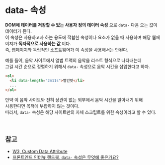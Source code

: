 # data- 속성

**DOM에 데이터를 저장할 수 있는 사용자 정의 데이터 속성** 으로 `data-` 다음 오는 값이 데이터가 된다.  
이 속성은 사용하고자 하는 용도에 적합한 속성이나 요소가 없을 때 사용하며 해당 웹페이지가 **독자적으로 사용하는 값** 이다.  
즉, 웹페이지와 독립적인 소프트웨어가 이 속성을 사용해서는 안된다.

예를 들어, 음악 사이트에서 앨범 트랙의 음악을 리스트 형식으로 나타내는데  
그걸 시간 순으로 정렬하기 위해서 `data-` 속성으로 음악 시간을 삽입한다고 하자.

```html
<ol>
  <li data-length="2m11s">빨간맛</li>
  ...
</ol>
```

만약 이 음악 사이트와 전혀 상관이 없는 외부에서 음악 시간을 알아내기 위해  
사용한다면 목적에 부합하지 않는 것이다.  
따라서, `data-` 속성은 해당 사이트만의 자체 스크립트를 위한 속성이라고 할 수 있다.

<br>

## 참고

* [W3, Custom Data Attribute](https://www.w3.org/TR/2011/WD-html5-20110525/elements.html#custom-data-attribute)
* [프론트엔드 인터뷰 핸드북, `data-` 속성은 무엇에 좋은가요?](https://github.com/yangshun/front-end-interview-handbook/blob/master/contents/kr/html-questions.md#data-속성은-무엇에-좋은가요)

